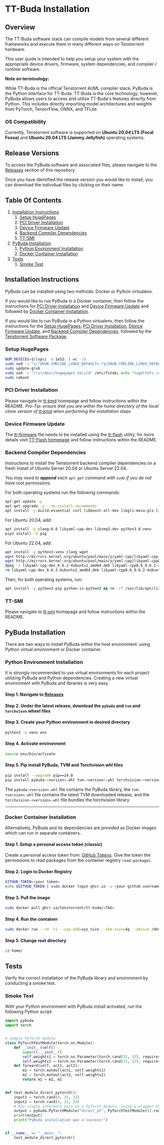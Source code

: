 # TT-Buda Installation

## Overview

The TT-Buda software stack can compile models from several different frameworks and execute them in many different ways on Tenstorrent hardware.

This user guide is intended to help you setup your system with the appropriate device drivers, firmware, system dependencies, and compiler / runtime software.

**Note on terminology:**

While TT-Buda is the official Tenstorrent AI/ML compiler stack, PyBuda is the Python interface for TT-Buda. TT-Buda is the core technology; however, PyBuda allows users to access and utilize TT-Buda's features directly from Python. This includes directly importing model architectures and weights from PyTorch, TensorFlow, ONNX, and TFLite.

### OS Compatibility

Currently, Tenstorrent software is supported on **Ubuntu 20.04 LTS (Focal Fossa)** and **Ubuntu 20.04 LTS (Jammy Jellyfish)** operating systems. 

## Release Versions

To access the PyBuda software and associated files, please navigate to the [Releases](https://github.com/tenstorrent/tt-Buda/releases) section of this repository.

Once you have identified the release version you would like to install, you can download the individual files by clicking on their name.

## Table Of Contents

1. [Installation Instructions](#installation-instructions)
   1. [Setup HugePages](#setup-hugepages)
   2. [PCI Driver Installation](#pci-driver-installation)
   3. [Device Firmware Update](#device-firmware-update)
   4. [Backend Compiler Dependencies](#backend-compiler-dependencies)
   5. [TT-SMI](#tt-smi)
2. [PyBuda Installation](#pybuda-installation)
    1. [Python Environment Installation](#python-environment-installation)
    2. [Docker Container Installation](#docker-container-installation)
3. [Tests](#tests)
   1. [Smoke Test](#smoke-test)

## Installation Instructions

PyBuda can be installed using two methods: Docker or Python virtualenv.

If you would like to run PyBuda in a Docker container, then follow the instructions for [PCI Driver Installation](#pci-driver-installation) and [Device Firmware Update](#device-firmware-update) and followed by [Docker Container Installation](#docker-container-installation).

If you would like to run PyBuda in a Python virtualenv, then follow the instructions for the [Setup HugePages](#setup-hugepages), [PCI Driver Installation](#pci-driver-installation), [Device Firmware Update](#device-firmware-update), and [Backend Compiler Dependencies](#backend-compiler-dependencies), followed by the [Tenstorrent Software Package](#tenstorrent-software-package).

### Setup HugePages

```bash
NUM_DEVICES=$(lspci -d 1e52: | wc -l)
sudo sed -i "s/^GRUB_CMDLINE_LINUX_DEFAULT=.*$/GRUB_CMDLINE_LINUX_DEFAULT=\"hugepagesz=1G hugepages=${NUM_DEVICES} nr_hugepages=${NUM_DEVICES} iommu=pt\"/g" /etc/default/grub
sudo update-grub
sudo sed -i "/\s\/dev\/hugepages-1G\s/d" /etc/fstab; echo "hugetlbfs /dev/hugepages-1G hugetlbfs pagesize=1G,rw,mode=777 0 0" | sudo tee -a /etc/fstab
sudo reboot
```

### PCI Driver Installation

Please navigate to [tt-kmd](https://github.com/tenstorrent/tt-kmd) homepage and follow instructions within the README. 
*Pro-Tip: ensure that you are within the home directory of the local clone version of [tt-kmd](https://github.com/tenstorrent/tt-kmd) when performing the installation steps*

### Device Firmware Update

The [tt-firmware](https://github.com/tenstorrent/tt-firmware) file needs to be installed using the [tt-flash](https://github.com/tenstorrent/tt-flash) utility, for more details visit [TT-Flash homepage](https://github.com/tenstorrent/tt-flash?tab=readme-ov-file#firmware-files:~:text=Firmware%20files,of%20the%20images.) and follow instructions within the README.

### Backend Compiler Dependencies

Instructions to install the Tenstorrent backend compiler dependencies on a fresh install of Ubuntu Server 20.04 or Ubuntu Server 22.04.

*You may need to **append** each `apt-get` command with `sudo` if you do not have root permissions.*

For both operating systems run the following commands:

```bash
apt-get update -y
apt-get upgrade -y --no-install-recommends
apt install -y build-essential curl libboost-all-dev libgl1-mesa-glx libgoogle-glog-dev libhdf5-serial-dev ruby software-properties-common libzmq3-dev 

```

For Ubuntu 20.04, add:
```bash
apt install -y clang-6.0 libyaml-cpp-dev libzmq3-dev python3.8-venv 
pip3 install -U pip
```

For Ubuntu 22.04, add:
```bash
apt install -y python3-venv clang wget
wget http://mirrors.kernel.org/ubuntu/pool/main/y/yaml-cpp/libyaml-cpp-dev_0.6.2-4ubuntu1_amd64.deb
wget http://mirrors.kernel.org/ubuntu/pool/main/y/yaml-cpp/libyaml-cpp0.6_0.6.2-4ubuntu1_amd64.deb
dpkg -i libyaml-cpp-dev_0.6.2-4ubuntu1_amd64.deb libyaml-cpp0.6_0.6.2-4ubuntu1_amd64.deb
rm libyaml-cpp-dev_0.6.2-4ubuntu1_amd64.deb libyaml-cpp0.6_0.6.2-4ubuntu1_amd64.deb
```

Then, for both operating systems, run:

```bash
apt install -y python3-pip python-is-python3 && rm -rf /var/lib/apt/lists/*
```

### TT-SMI

Please navigate to [tt-smi](https://github.com/tenstorrent/tt-smi) homepage and follow instructions within the README.

## PyBuda Installation

There are two ways to install PyBuda within the host environment: using Python virtual environment or Docker container.


### Python Environment Installation

It is strongly recommended to use virtual environments for each project utilizing PyBuda and
Python dependencies. Creating a new virtual environment with PyBuda and libraries is very easy.

#### Step 1. Navigate to [Releases](https://github.com/tenstorrent/tt-buda/releases)

#### Step 2. Under the latest release, download the `pybuda` and `tvm` and `torchvison` wheel files

#### Step 3. Create your Python environment in desired directory

```bash
python3 -m venv env
```

#### Step 4. Activate environment

```bash
source env/bin/activate
```

#### Step 5. Pip install PyBuda, TVM and Torchvision whl files    

```bash
pip install --upgrade pip==24.0
pip install pybuda-<version>.whl tvm-<version>.whl torchvision-<version>.whl
```
The `pybuda-<version>.whl` file contains the PyBuda library, the `tvm-<version>.whl` file contains the latest TVM downloaded release, and the `torchvision-<version>.whl` file bundles the torchvision library.

---

### Docker Container Installation

Alternatively, PyBuda and its dependencies are provided as Docker images which can run in separate containers.

#### Step 1. Setup a personal access token (classic)

Create a personal access token from: [GitHub Tokens](https://github.com/settings/tokens).
Give the token the permissions to read packages from the container registry `read:packages`.

#### Step 2. Login to Docker Registry

```bash
GITHUB_TOKEN=<your token>
echo $GITHUB_TOKEN | sudo docker login ghcr.io -u <your github username> --password-stdin
```

#### Step 3. Pull the image

```bash
sudo docker pull ghcr.io/tenstorrent/tt-buda/<TAG>
```

#### Step 4. Run the container

```bash
sudo docker run --rm -ti --cap-add=sys_nice --shm-size=4g --device /dev/tenstorrent -v /dev/hugepages-1G:/dev/hugepages-1G -v `pwd`/:/home/ ghcr.io/tenstorrent/tt-buda/<TAG> bash
```

#### Step 5. Change root directory

```bash
cd home/
```

## Tests

Verify the correct installation of the PyBuda library and environment by conducting a smoke test.

### Smoke Test

With your Python environment with PyBuda install activated, run the following Python script:

```python
import pybuda
import torch


# Sample PyTorch module
class PyTorchTestModule(torch.nn.Module):
    def __init__(self):
        super().__init__()
        self.weights1 = torch.nn.Parameter(torch.rand(32, 32), requires_grad=True)
        self.weights2 = torch.nn.Parameter(torch.rand(32, 32), requires_grad=True)
    def forward(self, act1, act2):
        m1 = torch.matmul(act1, self.weights1)
        m2 = torch.matmul(act2, self.weights2)
        return m1 + m2, m1


def test_module_direct_pytorch():
    input1 = torch.rand(4, 32, 32)
    input2 = torch.rand(4, 32, 32)
    # Run single inference pass on a PyTorch module, using a wrapper to convert to PyBuda first
    output = pybuda.PyTorchModule("direct_pt", PyTorchTestModule()).run(input1, input2)
    print(output)
    print("PyBuda installation was a success!")


if __name__ == "__main__":
    test_module_direct_pytorch()
```
